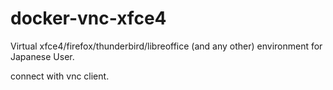 # docker-vnc-xfce4

Virtual xfce4/firefox/thunderbird/libreoffice (and any other) environment for Japanese User.

connect with vnc client.
